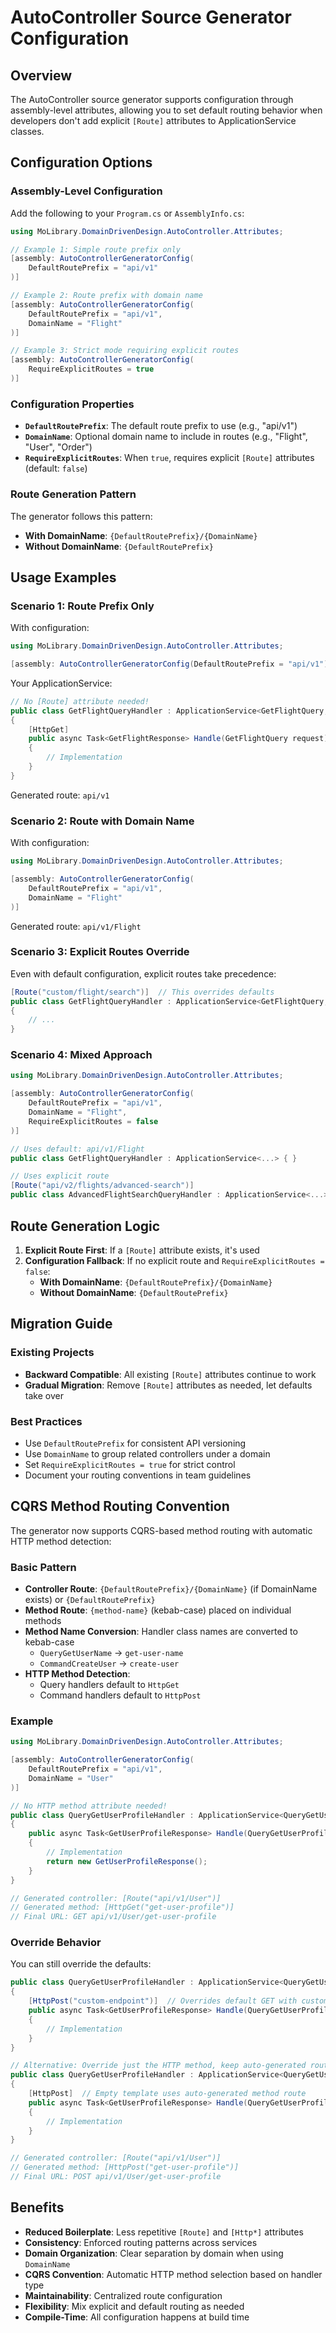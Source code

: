 # AutoController Source Generator Configuration

## Overview

The AutoController source generator supports configuration through assembly-level attributes, allowing you to set default routing behavior when developers don't add explicit `[Route]` attributes to ApplicationService classes.

## Configuration Options

### Assembly-Level Configuration

Add the following to your `Program.cs` or `AssemblyInfo.cs`:

```csharp
using MoLibrary.DomainDrivenDesign.AutoController.Attributes;

// Example 1: Simple route prefix only
[assembly: AutoControllerGeneratorConfig(
    DefaultRoutePrefix = "api/v1"
)]

// Example 2: Route prefix with domain name
[assembly: AutoControllerGeneratorConfig(
    DefaultRoutePrefix = "api/v1",
    DomainName = "Flight"
)]

// Example 3: Strict mode requiring explicit routes
[assembly: AutoControllerGeneratorConfig(
    RequireExplicitRoutes = true
)]
```

### Configuration Properties

- **`DefaultRoutePrefix`**: The default route prefix to use (e.g., "api/v1")
- **`DomainName`**: Optional domain name to include in routes (e.g., "Flight", "User", "Order")
- **`RequireExplicitRoutes`**: When `true`, requires explicit `[Route]` attributes (default: `false`)

### Route Generation Pattern

The generator follows this pattern:
- **With DomainName**: `{DefaultRoutePrefix}/{DomainName}`
- **Without DomainName**: `{DefaultRoutePrefix}`

## Usage Examples

### Scenario 1: Route Prefix Only

With configuration:
```csharp
using MoLibrary.DomainDrivenDesign.AutoController.Attributes;

[assembly: AutoControllerGeneratorConfig(DefaultRoutePrefix = "api/v1")]
```

Your ApplicationService:
```csharp
// No [Route] attribute needed!
public class GetFlightQueryHandler : ApplicationService<GetFlightQuery, GetFlightResponse>
{
    [HttpGet]
    public async Task<GetFlightResponse> Handle(GetFlightQuery request)
    {
        // Implementation
    }
}
```

Generated route: `api/v1`

### Scenario 2: Route with Domain Name

With configuration:
```csharp
using MoLibrary.DomainDrivenDesign.AutoController.Attributes;

[assembly: AutoControllerGeneratorConfig(
    DefaultRoutePrefix = "api/v1",
    DomainName = "Flight"
)]
```

Generated route: `api/v1/Flight`

### Scenario 3: Explicit Routes Override

Even with default configuration, explicit routes take precedence:
```csharp
[Route("custom/flight/search")]  // This overrides defaults
public class GetFlightQueryHandler : ApplicationService<GetFlightQuery, GetFlightResponse>
{
    // ...
}
```

### Scenario 4: Mixed Approach

```csharp
using MoLibrary.DomainDrivenDesign.AutoController.Attributes;

[assembly: AutoControllerGeneratorConfig(
    DefaultRoutePrefix = "api/v1",
    DomainName = "Flight",
    RequireExplicitRoutes = false
)]

// Uses default: api/v1/Flight
public class GetFlightQueryHandler : ApplicationService<...> { }

// Uses explicit route
[Route("api/v2/flights/advanced-search")]
public class AdvancedFlightSearchQueryHandler : ApplicationService<...> { }
```

## Route Generation Logic

1. **Explicit Route First**: If a `[Route]` attribute exists, it's used
2. **Configuration Fallback**: If no explicit route and `RequireExplicitRoutes = false`:
   - **With DomainName**: `{DefaultRoutePrefix}/{DomainName}`
   - **Without DomainName**: `{DefaultRoutePrefix}`

## Migration Guide

### Existing Projects
- **Backward Compatible**: All existing `[Route]` attributes continue to work
- **Gradual Migration**: Remove `[Route]` attributes as needed, let defaults take over

### Best Practices
- Use `DefaultRoutePrefix` for consistent API versioning
- Use `DomainName` to group related controllers under a domain
- Set `RequireExplicitRoutes = true` for strict control
- Document your routing conventions in team guidelines

## CQRS Method Routing Convention

The generator now supports CQRS-based method routing with automatic HTTP method detection:

### Basic Pattern
- **Controller Route**: `{DefaultRoutePrefix}/{DomainName}` (if DomainName exists) or `{DefaultRoutePrefix}`
- **Method Route**: `{method-name}` (kebab-case) placed on individual methods
- **Method Name Conversion**: Handler class names are converted to kebab-case
  - `QueryGetUserName` → `get-user-name`
  - `CommandCreateUser` → `create-user`
- **HTTP Method Detection**:
  - Query handlers default to `HttpGet`
  - Command handlers default to `HttpPost`

### Example

```csharp
using MoLibrary.DomainDrivenDesign.AutoController.Attributes;

[assembly: AutoControllerGeneratorConfig(
    DefaultRoutePrefix = "api/v1",
    DomainName = "User"
)]

// No HTTP method attribute needed!
public class QueryGetUserProfileHandler : ApplicationService<QueryGetUserProfile, GetUserProfileResponse>
{
    public async Task<GetUserProfileResponse> Handle(QueryGetUserProfile request)
    {
        // Implementation
        return new GetUserProfileResponse();
    }
}

// Generated controller: [Route("api/v1/User")]
// Generated method: [HttpGet("get-user-profile")]
// Final URL: GET api/v1/User/get-user-profile
```

### Override Behavior

You can still override the defaults:

```csharp
public class QueryGetUserProfileHandler : ApplicationService<QueryGetUserProfile, GetUserProfileResponse>
{
    [HttpPost("custom-endpoint")]  // Overrides default GET with custom route
    public async Task<GetUserProfileResponse> Handle(QueryGetUserProfile request)
    {
        // Implementation
    }
}

// Alternative: Override just the HTTP method, keep auto-generated route
public class QueryGetUserProfileHandler : ApplicationService<QueryGetUserProfile, GetUserProfileResponse>
{
    [HttpPost]  // Empty template uses auto-generated method route
    public async Task<GetUserProfileResponse> Handle(QueryGetUserProfile request)
    {
        // Implementation
    }
}

// Generated controller: [Route("api/v1/User")]
// Generated method: [HttpPost("get-user-profile")]
// Final URL: POST api/v1/User/get-user-profile
```

## Benefits

- **Reduced Boilerplate**: Less repetitive `[Route]` and `[Http*]` attributes
- **Consistency**: Enforced routing patterns across services
- **Domain Organization**: Clear separation by domain when using `DomainName`
- **CQRS Convention**: Automatic HTTP method selection based on handler type
- **Maintainability**: Centralized route configuration
- **Flexibility**: Mix explicit and default routing as needed
- **Compile-Time**: All configuration happens at build time